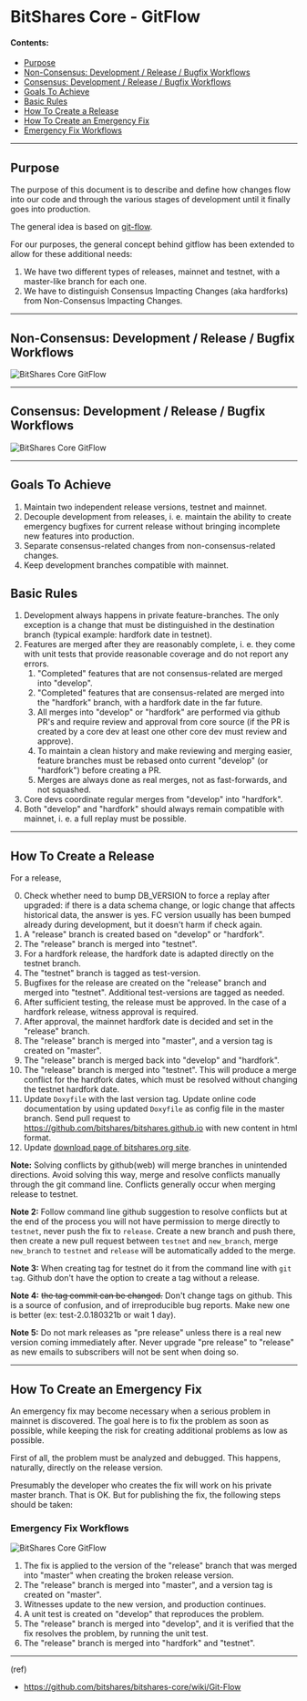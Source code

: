 # BitShares Core - GitFlow

#### Contents:

- [Purpose](../intro/bitshares_core_gitflow.md#purpose)
- [Non-Consensus: Development / Release / Bugfix Workflows](../intro/bitshares_core_gitflow.md#non-consensus-development--release--bugfix-workflows)
- [Consensus: Development / Release / Bugfix Workflows](../intro/bitshares_core_gitflow.md#consensus-development--release--bugfix-workflows)
- [Goals To Achieve](../intro/bitshares_core_gitflow.md#goals-to-achieve)
- [Basic Rules](../intro/bitshares_core_gitflow.md#basic-rules)
- [How To Create a Release](../intro/bitshares_core_gitflow.md#how-to-create-a-release)
- [How To Create an Emergency Fix](../intro/bitshares_core_gitflow.md#how-to-create-an-emergency-fix)
- [Emergency Fix Workflows](../intro/bitshares_core_gitflow.md#emergency-fix-workflows)

***


## Purpose

The purpose of this document is to describe and define how changes flow into our code and through the various stages of development until it finally goes into production.

The general idea is based on [git-flow](https://datasift.github.io/gitflow/IntroducingGitFlow.html).

For our purposes, the general concept behind gitflow has been extended to allow for these additional needs:

1. We have two different types of releases, mainnet and testnet, with a master-like branch for each one.
2. We have to distinguish Consensus Impacting Changes (aka hardforks) from Non-Consensus Impacting Changes.

***

## Non-Consensus: Development / Release / Bugfix Workflows

![BitShares Core GitFlow](../../core/imgs/bts-non-concensus.png)

***

## Consensus: Development / Release / Bugfix Workflows

![BitShares Core GitFlow](../../core/imgs/bts-concensus.png)

***

## Goals To Achieve

1. Maintain two independent release versions, testnet and mainnet.
2. Decouple development from releases, i. e. maintain the ability to create emergency bugfixes for current release without bringing incomplete new features into production.
3. Separate consensus-related changes from non-consensus-related changes.
4. Keep development branches compatible with mainnet.

## Basic Rules

1. Development always happens in private feature-branches. The only exception is a change that must be distinguished in the destination branch (typical example: hardfork date in testnet).
2. Features are merged after they are reasonably complete, i. e. they come with unit tests that provide reasonable coverage and do not report any errors.
    1. "Completed" features that are not consensus-related are merged into "develop".
    2. "Completed" features that are consensus-related are merged into the "hardfork" branch, with a hardfork date in the far future.
    3. All merges into "develop" or "hardfork" are performed via github PR's and require review and approval from core source (if the PR is created by a core dev at least one other core dev must review and approve).
    4. To maintain a clean history and make reviewing and merging easier, feature branches must be rebased onto current "develop" (or "hardfork") before creating a PR.
    5. Merges are always done as real merges, not as fast-forwards, and not squashed.
3. Core devs coordinate regular merges from "develop" into "hardfork".
4. Both "develop" and "hardfork" should always remain compatible with mainnet, i. e. a full replay must be possible.

***

## How To Create a Release

For a release,

0. Check whether need to bump DB_VERSION to force a replay after upgraded: if there is a data schema change, or logic change that affects historical data, the answer is yes. FC version usually has been bumped already during development, but it doesn't harm if check again.
1. A "release" branch is created based on "develop" or "hardfork".
2. The "release" branch is merged into "testnet".
3. For a hardfork release, the hardfork date is adapted directly on the testnet branch.
4. The "testnet" branch is tagged as test-version.
5. Bugfixes for the release are created on the "release" branch and merged into "testnet". Additional test-versions are tagged as needed.
6. After sufficient testing, the release must be approved. In the case of a hardfork release, witness approval is required.
7. After approval, the mainnet hardfork date is decided and set in the "release" branch.
8. The "release" branch is merged into "master", and a version tag is created on "master".
9. The "release" branch is merged back into "develop" and "hardfork".
10. The "release" branch is merged into "testnet". This will produce a merge conflict for the hardfork dates, which must be resolved without changing the testnet hardfork date.
11. Update `Doxyfile` with the last version tag. Update online code documentation by using updated `Doxyfile` as config file in the master branch. Send pull request to https://github.com/bitshares/bitshares.github.io with new content in html format.
12. Update [download page of bitshares.org site](https://github.com/bitshares/bitshares.github.io/blob/master/_includes/download.html).

**Note:** Solving conflicts by github(web) will merge branches in unintended directions. Avoid solving this way, merge and resolve conflicts manually through the git command line. Conflicts generally occur when merging release to testnet.

**Note 2:** Follow command line github suggestion to resolve conflicts but at the end of the process you will not have permission to merge directly to `testnet`, never push the fix to `release`. Create a new branch and push there, then create a new pull request between `testnet` and `new_branch`, merge `new_branch` to `testnet` and `release` will be automatically added to the merge.

**Note 3:** When creating tag for testnet do it from the command line with `git tag`. Github don't have the option to create a tag without a release.

**Note 4:** ~~the tag commit can be changed.~~ Don't change tags on github. This is a source of confusion, and of irreproducible bug reports. Make new one is better (ex: test-2.0.180321b or wait 1 day).

**Note 5:** Do not mark releases as "pre release" unless there is a real new version coming immediately after. Never upgrade "pre release" to "release" as new emails to subscribers will not be sent when doing so.

***

## How To Create an Emergency Fix

An emergency fix may become necessary when a serious problem in mainnet is discovered. The goal here is to fix the problem as soon as possible, while keeping the risk for creating additional problems as low as possible.

First of all, the problem must be analyzed and debugged. This happens, naturally, directly on the release version.

Presumably the developer who creates the fix will work on his private master branch. That is OK. But for publishing the fix, the following steps should be taken:

### Emergency Fix Workflows

![BitShares Core GitFlow](../../core/imgs/bts-emergency-fix.png)


1. The fix is applied to the version of the "release" branch that was merged into "master" when creating the broken release version.
2. The "release" branch is merged into "master", and a version tag is created on "master".
3. Witnesses update to the new version, and production continues.
4. A unit test is created on "develop" that reproduces the problem.
5. The "release" branch is merged into "develop", and it is verified that the fix resolves the problem, by running the unit test.
6. The "release" branch is merged into "hardfork" and "testnet".


***

(ref)

- https://github.com/bitshares/bitshares-core/wiki/Git-Flow


